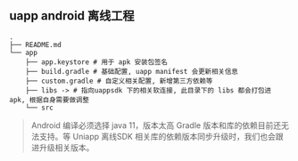 ## uapp android 离线工程

```
.
├── README.md
└── app
    ├── app.keystore # 用于 apk 安装包签名
    ├── build.gradle # 基础配置, uapp manifest 会更新相关信息
    ├── custom.gradle # 自定义相关配置, 新增第三方依赖等
    ├── libs -> # 指向uappsdk 下的相关软连接, 此目录下的 libs 都会打包进 apk, 根据自身需要做调整
    └── src
```

> Android 编译必须选择 java 11，版本太高 Gradle 版本和库的依赖目前还无法支持。等 Uniapp 离线SDK 相关库的依赖版本同步升级时，我们也会跟进升级相关版本。
